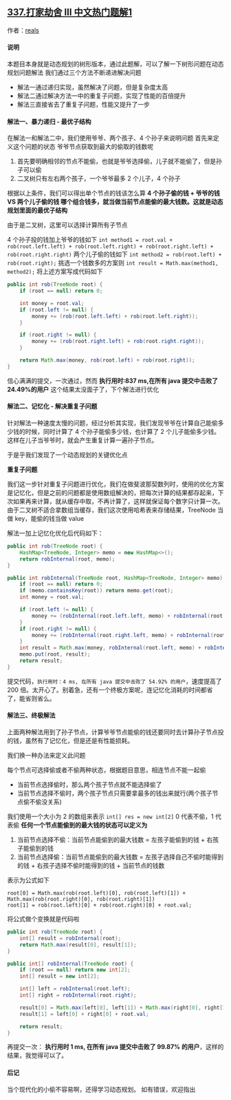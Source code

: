 ## [337.打家劫舍 III 中文热门题解1](https://leetcode.cn/problems/house-robber-iii/solutions/100000/san-chong-fang-fa-jie-jue-shu-xing-dong-tai-gui-hu)

作者：[reals](https://leetcode.cn/u/reals)

#### 说明
本题目本身就是动态规划的树形版本，通过此题解，可以了解一下树形问题在动态规划问题解法
我们通过三个方法不断递进解决问题

- 解法一通过递归实现，虽然解决了问题，但是复杂度太高
- 解法二通过解决方法一中的重复子问题，实现了性能的百倍提升
- 解法三直接省去了重复子问题，性能又提升了一步

#### 解法一、暴力递归 - 最优子结构
在解法一和解法二中，我们使用爷爷、两个孩子、4 个孙子来说明问题
首先来定义这个问题的状态
爷爷节点获取到最大的偷取的钱数呢
1. 首先要明确相邻的节点不能偷，也就是爷爷选择偷，儿子就不能偷了，但是孙子可以偷
2. 二叉树只有左右两个孩子，一个爷爷最多 2 个儿子，4 个孙子

根据以上条件，我们可以得出单个节点的钱该怎么算
**4 个孙子偷的钱 + 爷爷的钱 VS 两个儿子偷的钱 哪个组合钱多，就当做当前节点能偷的最大钱数。这就是动态规划里面的最优子结构**

由于是二叉树，这里可以选择计算所有子节点

4 个孙子投的钱加上爷爷的钱如下
```int method1 = root.val + rob(root.left.left) + rob(root.left.right) + rob(root.right.left) + rob(root.right.right)```
两个儿子偷的钱如下
```int method2 = rob(root.left) + rob(root.right);```
挑选一个钱数多的方案则 
```int result = Math.max(method1, method2);```
将上述方案写成代码如下
```Java []
public int rob(TreeNode root) {
    if (root == null) return 0;

    int money = root.val;
    if (root.left != null) {
        money += (rob(root.left.left) + rob(root.left.right));
    }

    if (root.right != null) {
        money += (rob(root.right.left) + rob(root.right.right));
    }

    return Math.max(money, rob(root.left) + rob(root.right));
}
```
信心满满的提交，一次通过，然而 **执行用时:837 ms,在所有 java 提交中击败了24.49%的用户** 这个结果太没面子了，下个解法进行优化

#### 解法二、记忆化 - 解决重复子问题
针对解法一种速度太慢的问题，经过分析其实现，我们发现爷爷在计算自己能偷多少钱的时候，同时计算了 4 个孙子能偷多少钱，也计算了 2 个儿子能偷多少钱。这样在儿子当爷爷时，就会产生重复计算一遍孙子节点。

于是乎我们发现了一个动态规划的关键优化点

**重复子问题**

我们这一步针对重复子问题进行优化，我们在做斐波那契数列时，使用的优化方案是记忆化，但是之前的问题都是使用数组解决的，把每次计算的结果都存起来，下次如果再来计算，就从缓存中取，不再计算了，这样就保证每个数字只计算一次。
由于二叉树不适合拿数组当缓存，我们这次使用哈希表来存储结果，TreeNode 当做 key，能偷的钱当做 value

解法一加上记忆化优化后代码如下：
```Java []
public int rob(TreeNode root) {
    HashMap<TreeNode, Integer> memo = new HashMap<>();
    return robInternal(root, memo);
}

public int robInternal(TreeNode root, HashMap<TreeNode, Integer> memo) {
    if (root == null) return 0;
    if (memo.containsKey(root)) return memo.get(root);
    int money = root.val;

    if (root.left != null) {
        money += (robInternal(root.left.left, memo) + robInternal(root.left.right, memo));
    }
    if (root.right != null) {
        money += (robInternal(root.right.left, memo) + robInternal(root.right.right, memo));
    }
    int result = Math.max(money, robInternal(root.left, memo) + robInternal(root.right, memo));
    memo.put(root, result);
    return result;
}
```
提交代码，```执行用时：4 ms, 在所有 java 提交中击败了 54.92% 的用户```，速度提高了 200  倍。太开心了。别着急，还有一个终极方案呢，连记忆化消耗的时间都省了，能省则省么。

#### 解法三、终极解法
上面两种解法用到了孙子节点，计算爷爷节点能偷的钱还要同时去计算孙子节点投的钱，虽然有了记忆化，但是还是有性能损耗。

我们换一种办法来定义此问题

每个节点可选择偷或者不偷两种状态，根据题目意思，相连节点不能一起偷 
- 当前节点选择偷时，那么两个孩子节点就不能选择偷了
- 当前节点选择不偷时，两个孩子节点只需要拿最多的钱出来就行(两个孩子节点偷不偷没关系)

我们使用一个大小为 2 的数组来表示 ```int[] res = new int[2]``` 0 代表不偷，1 代表偷
**任何一个节点能偷到的最大钱的状态可以定义为**
1. 当前节点选择不偷：当前节点能偷到的最大钱数 = 左孩子能偷到的钱 + 右孩子能偷到的钱
2. 当前节点选择偷：当前节点能偷到的最大钱数 = 左孩子选择自己不偷时能得到的钱 + 右孩子选择不偷时能得到的钱 + 当前节点的钱数

表示为公式如下
```
root[0] = Math.max(rob(root.left)[0], rob(root.left)[1]) + Math.max(rob(root.right)[0], rob(root.right)[1])
root[1] = rob(root.left)[0] + rob(root.right)[0] + root.val;
```

将公式做个变换就是代码啦

```Java []
public int rob(TreeNode root) {
    int[] result = robInternal(root);
    return Math.max(result[0], result[1]);
}

public int[] robInternal(TreeNode root) {
    if (root == null) return new int[2];
    int[] result = new int[2];

    int[] left = robInternal(root.left);
    int[] right = robInternal(root.right);

    result[0] = Math.max(left[0], left[1]) + Math.max(right[0], right[1]);
    result[1] = left[0] + right[0] + root.val;

    return result;
}
```
再提交一次：
**执行用时 1 ms, 在所有 java 提交中击败了 99.87% 的用户**，这样的结果，我觉得可以了。
<br>
#### 后记
当个现代化的小偷不容易啊，还得学习动态规划。
如有错误，欢迎指出
